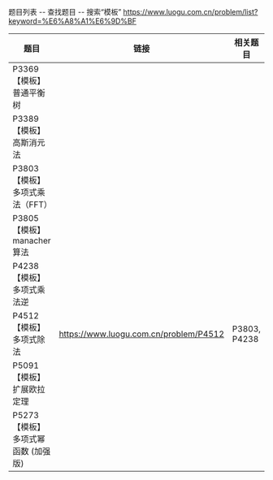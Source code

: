 
题目列表 -- 查找题目 -- 搜索“模板” https://www.luogu.com.cn/problem/list?keyword=%E6%A8%A1%E6%9D%BF

|题目|链接|相关题目|
|--|--|--|
| P3369 【模板】普通平衡树 |||
| P3389 【模板】高斯消元法 |||
| P3803 【模板】多项式乘法（FFT） |||
| P3805 【模板】manacher算法 |||
| P4238 【模板】多项式乘法逆 |||
| P4512 【模板】多项式除法 | https://www.luogu.com.cn/problem/P4512 | P3803, P4238 |
| P5091 【模板】扩展欧拉定理 |||
| P5273 【模板】多项式幂函数 (加强版) |||
